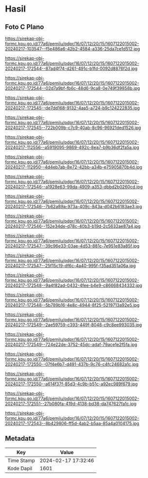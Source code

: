# Hasil

## Foto C Plano

https://sirekap-obj-formc.kpu.go.id/77a6/pemilu/pdpr/16/07/12/20/15/1607122015002-20240217-103547--f5e486a6-42b2-4584-a336-25da7ce1d512.jpg

https://sirekap-obj-formc.kpu.go.id/77a6/pemilu/pdpr/16/07/12/20/15/1607122015002-20240217-172544--87ad4f74-d261-491c-b1fd-0092d8876f2d.jpg

https://sirekap-obj-formc.kpu.go.id/77a6/pemilu/pdpr/16/07/12/20/15/1607122015002-20240217-172544--02d7a9bf-fb6c-48d6-9ca8-0e749f39858b.jpg

https://sirekap-obj-formc.kpu.go.id/77a6/pemilu/pdpr/16/07/12/20/15/1607122015002-20240217-172545--de7dd168-9132-4aa5-a724-b9c124222835.jpg

https://sirekap-obj-formc.kpu.go.id/77a6/pemilu/pdpr/16/07/12/20/15/1607122015002-20240217-172545--722b009b-c7c9-40ab-8c96-96921ded1526.jpg

https://sirekap-obj-formc.kpu.go.id/77a6/pemilu/pdpr/16/07/12/20/15/1607122015002-20240217-112556--a5919095-9869-492c-8ea7-b9b36df2fa5a.jpg

https://sirekap-obj-formc.kpu.go.id/77a6/pemilu/pdpr/16/07/12/20/15/1607122015002-20240217-112950--4d4eb7ab-8e72-42bb-a34b-e75905870b4d.jpg

https://sirekap-obj-formc.kpu.go.id/77a6/pemilu/pdpr/16/07/12/20/15/1607122015002-20240217-172546--a1928e63-99da-4909-a353-dbbd2b0260cd.jpg

https://sirekap-obj-formc.kpu.go.id/77a6/pemilu/pdpr/16/07/12/20/15/1607122015002-20240217-172546--7b62a89a-973a-409c-843a-d042b6183ae3.jpg

https://sirekap-obj-formc.kpu.go.id/77a6/pemilu/pdpr/16/07/12/20/15/1607122015002-20240217-172546--152e34de-d78c-40b3-b19d-2c5632ae87a4.jpg

https://sirekap-obj-formc.kpu.go.id/77a6/pemilu/pdpr/16/07/12/20/15/1607122015002-20240217-172547--39c96e33-03ae-4d53-881c-7e951e83a85f.jpg

https://sirekap-obj-formc.kpu.go.id/77a6/pemilu/pdpr/16/07/12/20/15/1607122015002-20240217-172547--25f15c19-df6c-4a40-995f-f35ad351a06a.jpg

https://sirekap-obj-formc.kpu.go.id/77a6/pemilu/pdpr/16/07/12/20/15/1607122015002-20240217-172548--9a4f82ad-0432-4fee-b4e9-c86668434332.jpg

https://sirekap-obj-formc.kpu.go.id/77a6/pemilu/pdpr/16/07/12/20/15/1607122015002-20240217-172548--5b789b16-4e8c-4944-8f25-5219713a92e5.jpg

https://sirekap-obj-formc.kpu.go.id/77a6/pemilu/pdpr/16/07/12/20/15/1607122015002-20240217-172549--2ae59759-c393-449f-8048-c9c8ee993035.jpg

https://sirekap-obj-formc.kpu.go.id/77a6/pemilu/pdpr/16/07/12/20/15/1607122015002-20240217-172549--724e22de-3752-45dc-adaf-79ace1e2f5fa.jpg

https://sirekap-obj-formc.kpu.go.id/77a6/pemilu/pdpr/16/07/12/20/15/1607122015002-20240217-172550--07f4e6b7-d491-437b-9c76-c4fc24682a1c.jpg

https://sirekap-obj-formc.kpu.go.id/77a6/pemilu/pdpr/16/07/12/20/15/1607122015002-20240217-172550--a614f37f-85d3-4c9b-b51c-a92ec989f679.jpg

https://sirekap-obj-formc.kpu.go.id/77a6/pemilu/pdpr/16/07/12/20/15/1607122015002-20240217-172551--27b080fa-419d-4138-bd38-da747627fa1c.jpg

https://sirekap-obj-formc.kpu.go.id/77a6/pemilu/pdpr/16/07/12/20/15/1607122015002-20240217-172543--8b429806-ff5d-4ab2-b5aa-85a4a0104175.jpg


## Metadata

| Key        | Value               |
| ---------- | ------------------- |
| Time Stamp | 2024-02-17 17:32:46 |
| Kode Dapil | 1601                |



